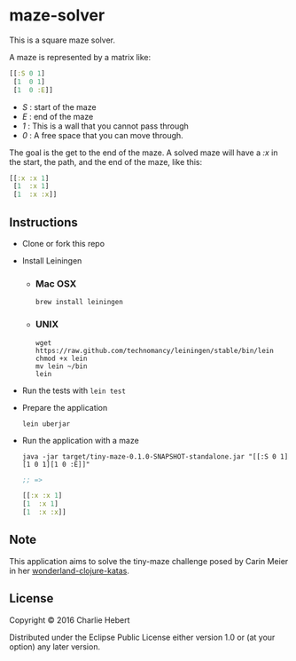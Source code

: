 ﻿# maze-solver

This is a square maze solver.

A maze is represented by a matrix like:

```clojure
[[:S 0 1]
 [1  0 1]
 [1  0 :E]]
```

- _S_ : start of the maze
- _E_ : end of the maze
- _1_ : This is a wall that you cannot pass through
- _0_ : A free space that you can move through.

The goal is the get to the end of the maze.  A solved maze will have a
_:x_ in the start, the path, and the end of the maze, like this:

```clojure
[[:x :x 1]
 [1  :x 1]
 [1  :x :x]]
```

## Instructions

- Clone or fork this repo

- Install Leiningen
    * ### Mac OSX
    
      ```shell
      brew install leiningen
      ```

    * ### UNIX
      
      ```shell
      wget https://raw.github.com/technomancy/leiningen/stable/bin/lein
      chmod +x lein
      mv lein ~/bin
      lein
      ```

- Run the tests with `lein test`
- Prepare the application

    ```shell
    lein uberjar
    ```

- Run the application with a maze

    ```shell
    java -jar target/tiny-maze-0.1.0-SNAPSHOT-standalone.jar "[[:S 0 1][1 0 1][1 0 :E]]"
    ```

    ```clojure
    ;; =>
    
    [[:x :x 1]
    [1  :x 1]
    [1  :x :x]]
    ```

## Note

This application aims to solve the tiny-maze challenge posed by Carin Meier in her
[wonderland-clojure-katas](https://github.com/gigasquid/wonderland-clojure-katas).

## License

Copyright © 2016 Charlie Hebert

Distributed under the Eclipse Public License either version 1.0 or (at
your option) any later version.
